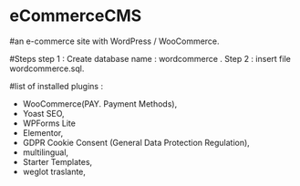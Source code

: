 # eCommerceCMS
#an e-commerce site with WordPress / WooCommerce.

#Steps
step 1 : Create database name : wordcommerce .
Step 2 : insert file wordcommerce.sql.

#list of installed plugins :
- WooCommerce(PAY. Payment Methods),
- Yoast SEO,
- WPForms Lite
- Elementor,
- GDPR Cookie Consent (General Data Protection Regulation),
- multilingual,
- Starter Templates,
- weglot traslante,
